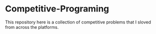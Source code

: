 # Competitive-Programing
This repository here is a collection of competitive problems that I sloved from across the platforms.
